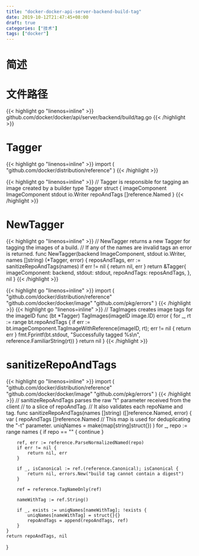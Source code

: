 ```yaml
---
title: "docker-docker-api-server-backend-build-tag"
date: 2019-10-12T21:47:45+08:00
draft: true
categories: ["技术"]
tags: ["docker"]
---
```

# 简述
<!--more-->
# 文件路径
{{< highlight go "linenos=inline" >}}
github.com/docker/docker/api/server/backend/build/tag.go
{{< /highlight >}}

# Tagger
{{< highlight go "linenos=inline" >}}
import (
	"github.com/docker/distribution/reference"
)
{{< /highlight >}}

{{< highlight go "linenos=inline" >}}
// Tagger is responsible for tagging an image created by a builder
type Tagger struct {
	imageComponent ImageComponent
	stdout         io.Writer
	repoAndTags    []reference.Named
}
{{< /highlight >}}

# NewTagger
{{< highlight go "linenos=inline" >}}
// NewTagger returns a new Tagger for tagging the images of a build.
// If any of the names are invalid tags an error is returned.
func NewTagger(backend ImageComponent, stdout io.Writer, names []string) (*Tagger, error) {
	reposAndTags, err := sanitizeRepoAndTags(names)
	if err != nil {
		return nil, err
	}
	return &Tagger{
		imageComponent: backend,
		stdout:         stdout,
		repoAndTags:    reposAndTags,
	}, nil
}
{{< /highlight >}}

{{< highlight go "linenos=inline" >}}
import (
	"github.com/docker/distribution/reference"
	"github.com/docker/docker/image"
	"github.com/pkg/errors"
)
{{< /highlight >}}
{{< highlight go "linenos=inline" >}}
// TagImages creates image tags for the imageID
func (bt *Tagger) TagImages(imageID image.ID) error {
	for _, rt := range bt.repoAndTags {
		if err := bt.imageComponent.TagImageWithReference(imageID, rt); err != nil {
			return err
		}
		fmt.Fprintf(bt.stdout, "Successfully tagged %s\n", reference.FamiliarString(rt))
	}
	return nil
}
{{< /highlight >}}

# sanitizeRepoAndTags
{{< highlight go "linenos=inline" >}}
import (
	"github.com/docker/distribution/reference"
	"github.com/docker/docker/image"
	"github.com/pkg/errors"
)
{{< /highlight >}}
// sanitizeRepoAndTags parses the raw "t" parameter received from the client
// to a slice of repoAndTag.
// It also validates each repoName and tag.
func sanitizeRepoAndTags(names []string) ([]reference.Named, error) {
	var (
		repoAndTags []reference.Named
		// This map is used for deduplicating the "-t" parameter.
		uniqNames = make(map[string]struct{})
	)
	for _, repo := range names {
		if repo == "" {
			continue
		}

		ref, err := reference.ParseNormalizedNamed(repo)
		if err != nil {
			return nil, err
		}

		if _, isCanonical := ref.(reference.Canonical); isCanonical {
			return nil, errors.New("build tag cannot contain a digest")
		}

		ref = reference.TagNameOnly(ref)

		nameWithTag := ref.String()

		if _, exists := uniqNames[nameWithTag]; !exists {
			uniqNames[nameWithTag] = struct{}{}
			repoAndTags = append(repoAndTags, ref)
		}
	}
	return repoAndTags, nil
}
